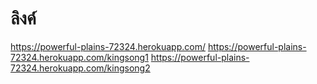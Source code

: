 # ลิงค์
https://powerful-plains-72324.herokuapp.com/
https://powerful-plains-72324.herokuapp.com/kingsong1
https://powerful-plains-72324.herokuapp.com/kingsong2